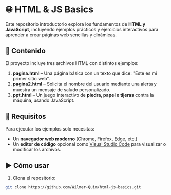 # 🌐 HTML & JS Basics

Este repositorio introductorio explora los fundamentos de **HTML y JavaScript**, incluyendo ejemplos prácticos y ejercicios interactivos para aprender a crear páginas web sencillas y dinámicas.

## 📂 Contenido
El proyecto incluye tres archivos HTML con distintos ejemplos:

1. **pagina.html** – Una página básica con un texto que dice: "Este es mi primer sitio web".  
2. **pagina2.html** – Solicita el nombre del usuario mediante una alerta y muestra un mensaje de saludo personalizado.  
3. **ppt.html** – Un juego interactivo de **piedra, papel o tijeras** contra la máquina, usando JavaScript.

## 🚀 Requisitos
Para ejecutar los ejemplos solo necesitas:

- Un **navegador web moderno** (Chrome, Firefox, Edge, etc.)  
- Un **editor de código** opcional como [Visual Studio Code](https://code.visualstudio.com/) para visualizar o modificar los archivos.

## ▶️ Cómo usar
1. Clona el repositorio:

```bash
git clone https://github.com/Wilmer-Quim/html-js-basics.git

